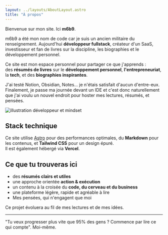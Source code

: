```yaml
---
layout: ../layouts/AboutLayout.astro
title: "À propos"
---
```


Bienvenue sur mon site. Ici **m6b9**.

m6b9 a été mon nom de code car je suis un ancien militaire du renseignement. Aujourd'hui **développeur fullstack**, créateur d'un SaaS, investisseur et fan de livres sur la discipline, les biographies et le développement personnel.

Ce site est mon espace personnel pour partager ce que j'apprends :  
des **résumés de livres** sur le **développement personnel**, **l'entrepreneuriat**, la **tech**, et des **biographies inspirantes**.

J'ai testé Notion, Obsidian, Notes... je n'étais satisfait d'aucun d'entre-eux. Finalement, je passe ma journée devant un IDE et c'est donc naturellement que j'ai voulu un nouvel endroit pour hoster mes lectures, résumés, et pensées.

<div>
  <img src="/dev.svg" class="sm:w-1/2 mx-auto" alt="illustration développeur et mindset">
</div>

## Stack technique

Ce site utilise [Astro](https://astro.build) pour des performances optimales, du **Markdown** pour les contenus, et **Tailwind CSS** pour un design épuré.  
Il est également hébergé via **Vercel**.

## Ce que tu trouveras ici

- des **résumés clairs et utiles**
- une approche orientée **action & exécution**
- un contenu à la croisée du **code, du cerveau et du business**
- une plateforme légère, rapide et agréable à lire
- Mes pensées, qui n'engagent que moi

Ce projet évoluera au fil de mes lectures et de mes idées.

---

"Tu veux progresser plus vite que 95% des gens ? Commence par lire ce qui compte". Moi-même.
